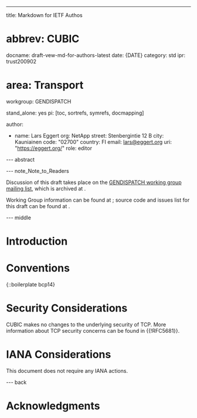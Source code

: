 ---

title: Markdown for IETF Authos
# abbrev: CUBIC
docname: draft-vew-md-for-authors-latest
date: {DATE}
category: std
ipr: trust200902
# area: Transport
workgroup: GENDISPATCH

stand_alone: yes
pi: [toc, sortrefs, symrefs, docmapping]

author:

-
  name: Lars Eggert
  org: NetApp
  street: Stenbergintie 12 B
  city: Kauniainen
  code: "02700"
  country: FI
  email: lars@eggert.org
  uri: "https://eggert.org/"
  role: editor

--- abstract


--- note_Note_to_Readers

Discussion of this draft takes place on the [GENDISPATCH working group
mailing list](mailto:gendispatchm@ietf.org), which is archived at
[](https://mailarchive.ietf.org/arch/browse/gendispatch/).

Working Group information can be found at
[](https://datatracker.ietf.org/wg/gendispatch/); source code and issues list
for this draft can be found at [](https://github.com/larseggert/md-for-authors).

--- middle

# Introduction

# Conventions

{::boilerplate bcp14}

# Security Considerations

CUBIC makes no changes to the underlying security of TCP. More
information about TCP security concerns can be found in {{!RFC5681}}.

# IANA Considerations

This document does not require any IANA actions.

--- back

# Acknowledgments

<!-- Anyone to acknowledge? -->

